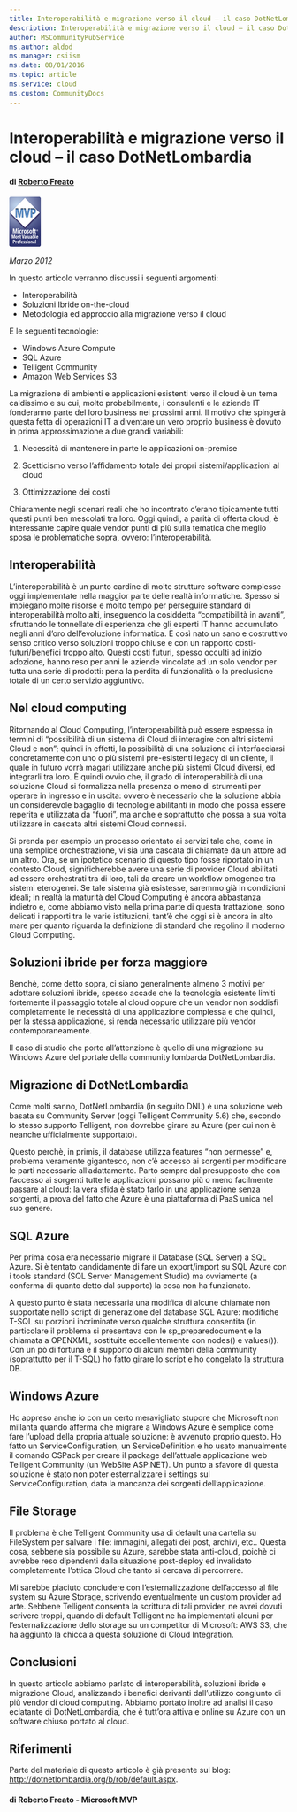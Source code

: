 ```yaml
---
title: Interoperabilità e migrazione verso il cloud – il caso DotNetLombardia
description: Interoperabilità e migrazione verso il cloud – il caso DotNetLombardia
author: MSCommunityPubService
ms.author: aldod
ms.manager: csiism
ms.date: 08/01/2016
ms.topic: article
ms.service: cloud
ms.custom: CommunityDocs
---
```


# Interoperabilità e migrazione verso il cloud – il caso DotNetLombardia

#### di [Roberto Freato](https://mvp.support.microsoft.com/profile=9F9B3C0A-2016-4034-ACD6-9CEDEE74FAF3) 

![](./img/interop-e-migrazione-verso-il-cloud/image1.png)

*Marzo 2012*

In questo articolo verranno discussi i seguenti argomenti:

- Interoperabilità
- Soluzioni Ibride on-the-cloud
- Metodologia ed approccio alla migrazione verso il cloud

E le seguenti tecnologie:

- Windows Azure Compute
- SQL Azure
- Telligent Community
- Amazon Web Services S3

La migrazione di ambienti e applicazioni esistenti verso il cloud è un
tema caldissimo e su cui, molto probabilmente, i consulenti e le aziende
IT fonderanno parte del loro business nei prossimi anni. Il motivo che
spingerà questa fetta di operazioni IT a diventare un vero proprio
business è dovuto in prima approssimazione a due grandi variabili:

1.  Necessità di mantenere in parte le applicazioni on-premise

2.  Scetticismo verso l’affidamento totale dei propri
    sistemi/applicazioni al cloud

3.  Ottimizzazione dei costi


Chiaramente negli scenari reali che ho incontrato c’erano tipicamente
tutti questi punti ben mescolati tra loro. Oggi quindi, a parità di
offerta cloud, è interessante capire quale vendor punti di più sulla
tematica che meglio sposa le problematiche sopra, ovvero:
l’interoperabilità.

Interoperabilità
----------------

L’interoperabilità è un punto cardine di molte strutture software
complesse oggi implementate nella maggior parte delle realtà
informatiche. Spesso si impiegano molte risorse e molto tempo per
perseguire standard di interoperabilità molto alti, inseguendo la
cosiddetta “compatibilità in avanti”, sfruttando le tonnellate di
esperienza che gli esperti IT hanno accumulato negli anni d’oro
dell’evoluzione informatica. È così nato un sano e costruttivo senso
critico verso soluzioni troppo chiuse e con un rapporto
costi-futuri/benefici troppo alto. Questi costi futuri, spesso occulti
ad inizio adozione, hanno reso per anni le aziende vincolate ad un solo
vendor per tutta una serie di prodotti: pena la perdita di funzionalità
o la preclusione totale di un certo servizio aggiuntivo.

Nel cloud computing
-------------------

Ritornando al Cloud Computing, l’interoperabilità può essere espressa in
termini di “possibilità di un sistema di Cloud di interagire con altri
sistemi Cloud e non”; quindi in effetti, la possibilità di una soluzione
di interfacciarsi concretamente con uno o più sistemi pre-esistenti
legacy di un cliente, il quale in futuro vorrà magari utilizzare anche
più sistemi Cloud diversi, ed integrarli tra loro. È quindi ovvio che,
il grado di interoperabilità di una soluzione Cloud si formalizza nella
presenza o meno di strumenti per operare in ingresso e in uscita: ovvero
è necessario che la soluzione abbia un considerevole bagaglio di
tecnologie abilitanti in modo che possa essere reperita e utilizzata da
“fuori”, ma anche e soprattutto che possa a sua volta utilizzare in
cascata altri sistemi Cloud connessi.

Si prenda per esempio un processo orientato ai servizi tale che, come in
una semplice orchestrazione, vi sia una cascata di chiamate da un attore
ad un altro. Ora, se un ipotetico scenario di questo tipo fosse
riportato in un contesto Cloud, significherebbe avere una serie di
provider Cloud abilitati ad essere orchestrati tra di loro, tali da
creare un workflow omogeneo tra sistemi eterogenei. Se tale sistema già
esistesse, saremmo già in condizioni ideali; in realtà la maturità del
Cloud Computing è ancora abbastanza indietro e, come abbiamo visto nella
prima parte di questa trattazione, sono delicati i rapporti tra le varie
istituzioni, tant’è che oggi si è ancora in alto mare per quanto
riguarda la definizione di standard che regolino il moderno Cloud
Computing.

Soluzioni ibride per forza maggiore
-----------------------------------

Benchè, come detto sopra, ci siano generalmente almeno 3 motivi per
adottare soluzioni ibride, spesso accade che la tecnologia esistente
limiti fortemente il passaggio totale al cloud oppure che un vendor non
soddisfi completamente le necessità di una applicazione complessa e che
quindi, per la stessa applicazione, si renda necessario utilizzare più
vendor contemporaneamente.

Il caso di studio che porto all’attenzione è quello di una migrazione su
Windows Azure del portale della community lombarda DotNetLombardia.

Migrazione di DotNetLombardia
-----------------------------

Come molti sanno, DotNetLombardia (in seguito DNL) è una soluzione web
basata su Community Server (oggi Telligent Community 5.6) che, secondo
lo stesso supporto Telligent, non dovrebbe girare su Azure (per cui non
è neanche ufficialmente supportato).

Questo perchè, in primis, il database utilizza features “non permesse”
e, problema veramente gigantesco, non c’è accesso ai sorgenti per
modificare le parti necessarie all’adattamento. Parto sempre dal
presupposto che con l’accesso ai sorgenti tutte le applicazioni possano
più o meno facilmente passare al cloud: la vera sfida è stato farlo in
una applicazione senza sorgenti, a prova del fatto che Azure è una
piattaforma di PaaS unica nel suo genere.

SQL Azure
---------

Per prima cosa era necessario migrare il Database (SQL Server) a SQL
Azure. Si è tentato candidamente di fare un export/import su SQL Azure
con i tools standard (SQL Server Management Studio) ma ovviamente (a
conferma di quanto detto dal supporto) la cosa non ha funzionato.

A questo punto è stata necessaria una modifica di alcune chiamate non
supportate nello script di generazione del database SQL Azure: modifiche
T-SQL su porzioni incriminate verso qualche struttura consentita (in
particolare il problema si presentava con le sp\_preparedocument e la
chiamata a OPENXML, sostituite eccellentemente con nodes() e values()).
Con un pò di fortuna e il supporto di alcuni membri della community
(soprattutto per il T-SQL) ho fatto girare lo script e ho congelato la
struttura DB.

Windows Azure
-------------

Ho appreso anche io con un certo meravigliato stupore che Microsoft non
millanta quando afferma che migrare a Windows Azure è semplice come fare
l’upload della propria attuale soluzione: è avvenuto proprio questo. Ho
fatto un ServiceConfiguration, un ServiceDefinition e ho usato
manualmente il comando CSPack per creare il package dell’attuale
applicazione web Telligent Community (un WebSite ASP.NET). Un punto a
sfavore di questa soluzione è stato non poter esternalizzare i settings
sul ServiceConfiguration, data la mancanza dei sorgenti
dell’applicazione.

File Storage
------------

Il problema è che Telligent Community usa di default una cartella su
FileSystem per salvare i file: immagini, allegati dei post, archivi,
etc.. Questa cosa, sebbene sia possibile su Azure, sarebbe stata
anti-cloud, poichè ci avrebbe reso dipendenti dalla situazione
post-deploy ed invalidato completamente l’ottica Cloud che tanto si
cercava di percorrere.

Mi sarebbe piaciuto concludere con l’esternalizzazione dell’accesso al
file system su Azure Storage, scrivendo eventualmente un custom provider
ad arte. Sebbene Telligent consenta la scrittura di tali provider, ne
avrei dovuti scrivere troppi, quando di default Telligent ne ha
implementati alcuni per l’esternalizzazione dello storage su un
competitor di Microsoft: AWS S3, che ha aggiunto la chicca a questa
soluzione di Cloud Integration.

Conclusioni
-----------

In questo articolo abbiamo parlato di interoperabilità, soluzioni ibride
e migrazione Cloud, analizzando i benefici derivanti dall’utilizzo
congiunto di più vendor di cloud computing. Abbiamo portato inoltre ad
analisi il caso eclatante di DotNetLombardia, che è tutt’ora attiva e
online su Azure con un software chiuso portato al cloud.

Riferimenti
-----------

Parte del materiale di questo articolo è già presente sul blog:
<http://dotnetlombardia.org/b/rob/default.aspx>.

#### di Roberto Freato - Microsoft MVP





